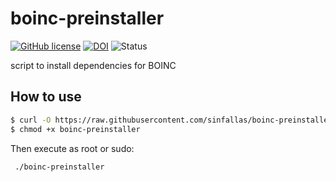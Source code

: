 boinc-preinstaller
==================

[![GitHub license](https://sinfallas.files.wordpress.com/2016/02/gpl.png)](https://github.com/sinfallas/boinc-preinstaller/blob/master/LICENSE)
[![DOI](https://zenodo.org/badge/4102/sinfallas/boinc-preinstaller.svg)](https://zenodo.org/badge/latestdoi/4102/sinfallas/boinc-preinstaller)
![Status](https://travis-ci.org/sinfallas/boinc-preinstaller.svg) 

script to install dependencies for BOINC

## How to use

```bash
$ curl -O https://raw.githubusercontent.com/sinfallas/boinc-preinstaller/master/boinc-preinstaller
$ chmod +x boinc-preinstaller
```
Then execute as root or sudo:

```bash
 ./boinc-preinstaller
```
